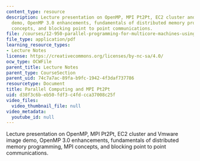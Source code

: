 ```yaml
---
content_type: resource
description: Lecture presentation on OpenMP, MPI Pt2Pt, EC2 cluster and Vmware image
  demo, OpenMP 3.0 enhancements, fundamentals of distributed memory programming, MPI
  concepts, and blocking point to point communications.
file: /courses/12-950-parallel-programming-for-multicore-machines-using-openmp-and-mpi-january-iap-2010/d38f3c6beb50fdf3c4fdcca37008c25f_MIT12_950IAP10_Lec2.pdf
file_type: application/pdf
learning_resource_types:
- Lecture Notes
license: https://creativecommons.org/licenses/by-nc-sa/4.0/
ocw_type: OCWFile
parent_title: Lecture Notes
parent_type: CourseSection
parent_uid: 74c7a7ac-89fa-b9fc-1942-4f3daf737786
resourcetype: Document
title: Parallel Computing and MPI Pt2Pt
uid: d38f3c6b-eb50-fdf3-c4fd-cca37008c25f
video_files:
  video_thumbnail_file: null
video_metadata:
  youtube_id: null
---
```

Lecture presentation on OpenMP, MPI Pt2Pt, EC2 cluster and Vmware image demo, OpenMP 3.0 enhancements, fundamentals of distributed memory programming, MPI concepts, and blocking point to point communications.